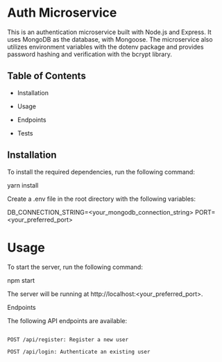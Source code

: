 # Auth Microservice

This is an authentication microservice built with Node.js and Express. It uses MongoDB as the database, with Mongoose. The microservice also utilizes environment variables with the dotenv package and provides password hashing and verification with the bcrypt library.


## Table of Contents


* Installation

* Usage

* Endpoints

* Tests



## Installation

To install the required dependencies, run the following command:


yarn install

Create a .env file in the root directory with the following variables:


DB_CONNECTION_STRING=<your_mongodb_connection_string>
PORT=<your_preferred_port>


# Usage

To start the server, run the following command:


npm start

The server will be running at http://localhost:<your_preferred_port>.


Endpoints

The following API endpoints are available:

```

POST /api/register: Register a new user

POST /api/login: Authenticate an existing user

````

